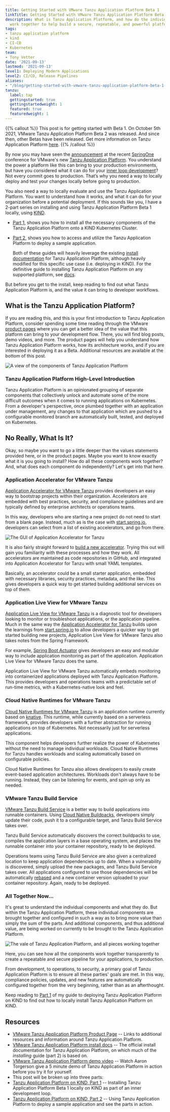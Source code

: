 ```yaml
---
title: Getting Started with VMware Tanzu Application Platform Beta 1
linkTitle: Getting Started with VMware Tanzu Application Platform Beta 1 on KIND
description: What is Tanzu Application Platform, and how do the individual components
  work together to help build a secure, repeatable, and powerful platform for developers.
tags:
- tanzu application platform
- kind
- CI-CD
- Kubernetes
team:
- Tony Vetter
date: '2021-09-13'
lastmod: '2021-09-13'
level1: Deploying Modern Applications
level2: CI/CD, Release Pipelines
aliases:
- "/blog/getting-started-with-vmware-tanzu-application-platform-beta-1-on-kind-part-1/"
tanzu:
  label: tap
  gettingstarted: true
  gettingstartedweight: 1
  featured: true
  featuredweight: 1
---
```


{{% callout %}} 
This post is for getting started with Beta 1. On October 5th 2021, VMware Tanzu Application Platform Beta 2 was released. And since then, other Betas have been released. Get more information on Tanzu Application Platform [here](https://tanzu.vmware.com/application-platform). 
{{% /callout %}}

By now you may have seen the [announcement](https://tanzu.vmware.com/content/vmware-tanzu-application-platform-resources/announcing-vmware-tanzu-application-platform) at the recent [SpringOne](https://springone.io) conference for VMware's new [Tanzu Application Platform](https://tanzu.vmware.com/application-platform). You understand the power a platform like this can bring to your production environments, but have you considered what it can do for your [inner loop development](https://thenewstack.io/kubernetes-infrastructure-know-the-inner-dev-loop/)? Not every commit goes to production. That’s why you need a way to locally deploy and test your changes locally before going to production. 

You also need a way to locally evaluate and use the Tanzu Application Platform. You want to understand how it works, and what it can do for your organization before a potential deployment. If this sounds like you, I have a 2-part series on installing and using Tanzu Application Platform Beta 1 locally, using [KIND](https://kind.sigs.k8s.io).

  * [Part 1](/guides/kubernetes/getting-started-with-vmware-tanzu-application-platform-beta-1-on-kind-part-2/), shows you how to install all the necessary components of the Tanzu Application Platform onto a KIND Kubernetes Cluster. 
  * [Part 2](/guides/gs-tap-on-kind-final-pt2/), shows you how to access and utilize the Tanzu Application Platform to deploy a sample application. 

    Both of these guides will heavily leverage the existing [install documentation](https://docs.vmware.com/en/VMware-Tanzu-Application-Platform/0.1/tap-0-1/GUID-install.html) for Tanzu Application Platform, although heavily modified for this specific use case (i.e. deploying in KIND). For the definitive guide to installing Tanzu Application Platform on any supported platform, see [docs](https://docs.vmware.com/en/VMware-Tanzu-Application-Platform/0.1/tap-0-1/GUID-install.html). 

But before you get to the install, keep reading to find out what Tanzu Application Platform is, and the value it can bring to developer workflows.

## What is the Tanzu Application Platform?

If you are reading this, and this is your first introduction to Tanzu Application Platform, consider spending some time reading through the VMware [product pages](https://tanzu.vmware.com/application-platform) where you can get a better idea of the value that this platform can bring to your development flow. There, you will find blog posts, demo videos, and more. The product pages will help you understand how Tanzu Application Platform works, how its architecture works, and if you are interested in deploying it as a Beta. Additional resources are available at the bottom of this post. 


![A view of the components of Tanzu Application Platform](images/stack-diagram.png)


### Tanzu Application Platform High-Level Introduction

Tanzu Application Platform is an opinionated grouping of separate components that collectively unlock and automate some of the more difficult outcomes when it comes to running applications on Kubernetes. From a developer's perspective, once plumbed together with an application under management, any changes to that application which are pushed to a configurable monitored branch are automatically built, tested, and deployed on Kubernetes.

## No Really, What Is It?

Okay, so maybe you want to go a little deeper than the values statements provided here, or in the product pages. Maybe you want to know exactly what it is you going to install? How do all these components work together? And, what does each component do independently? Let's get into that here.

### Application Accelerator for VMware Tanzu

[Application Accelerator for VMware Tanzu](https://docs.vmware.com/en/Application-Accelerator-for-VMware-Tanzu/index.html) provides developers an easy way to bootstrap  projects within their organization. Accelerators are embedded with best practices, security, and compliance guidelines and are typically defined by enterprise architects or operations teams. 

In this way, developers who are starting a new project do not need to start from a blank page. Instead, much as is the case with [start.spring.io](https://start.spring.io), developers can select from a list of existing accelerators, and go from there. 


![The GUI of Application Accelerator for Tanzu](images/app-accel-gui.png)

It is also fairly straight forward to [build a new accelerator](https://docs.vmware.com/en/Application-Accelerator-for-VMware-Tanzu/0.2/acc-docs/GUID-creating-accelerators-index.html). Trying this out will gain you familiarity with these processes and how they work. All accelerators are maintained as code repositories in GitHub, and integrated into Application Accelerator for Tanzu with small YAML templates. 

Basically, an accelerator could be a small starter application, embedded with necessary libraries, security practices, metadata, and the like. This gives developers a quick way to get started building additional services on top of them. 

### Application Live View for VMware Tanzu

[Application Live View for VMware Tanzu](https://docs.vmware.com/en/Application-Live-View-for-VMware-Tanzu/0.1/docs/GUID-index.html) is a diagnostic tool for developers looking to monitor or troubleshoot applications, or the application pipeline. Much in the same way the [Application Accelerator for Tanzu](https://docs.vmware.com/en/Application-Accelerator-for-VMware-Tanzu/index.html) builds upon the learnings from [start.spring.io](https://start.spring.io) to allow developers a quicker way to get started building new projects, Application Live View for VMware Tanzu also takes notes from the Spring Framework. 

For example, [Spring Boot Actuator](https://docs.spring.io/spring-boot/docs/current/reference/html/actuator.html) gives developers an easy and modular way to include application monitoring as part of the application. Application Live View for VMware Tanzu does the same.

Application Live View for VMware Tanzu automatically embeds monitoring into containerized applications deployed with Tanzu Application Platform. This provides developers and operations teams with a predictable set of run-time metrics, with a Kubernetes-native look and feel. 

### Cloud Native Runtimes for VMware Tanzu

[Cloud Native Runtimes for VMware Tanzu](https://docs.vmware.com/en/Cloud-Native-Runtimes-for-VMware-Tanzu/1.0/tanzu-cloud-native-runtimes-1-0/GUID-cnr-overview.html) is an application runtime currently based on [knative](/tags/knative/). This runtime, while currently based on a serverless framework, provides developers with a further abstraction for running applications on top of Kubernetes. Not necessarily just for serverless applications. 

This component helps developers further realize the power of Kubernetes without the need to manage individual workloads. Cloud Native Runtimes for Tanzu handles workloads and scaling automatically based on configurable policies. 

Cloud Native Runtimes for Tanzu also allows developers to easily create event-based application architectures. Workloads don't always have to be running. Instead, they can be listening for events, and spin up only as needed. 

### VMware Tanzu Build Service

[VMware Tanzu Build Service](https://docs.pivotal.io/build-service/) is a better way to build applications into runnable containers. Using [Cloud Native Buildpacks](https://buildpacks.io), developers simply update their code, push it to a configurable target, and Tanzu Build Service takes over. 

Tanzu Build Service automatically discovers the correct buildpacks to use, compiles the application layers in a base operating system, and places the runnable container into your container repository, ready to be deployed. 

Operations teams using Tanzu Build Service are also given a centralized location to keep application dependencies up to date. When a vulnerability is discovered, simply upload the new packages, and Tanzu Build Service takes over. All applications configured to use those dependencies will be automatically [rebased](https://buildpacks.io/docs/concepts/operations/rebase/) and a new container version uploaded to your container repository. Again, ready to be deployed. 

### All Together Now...

It's great to understand the individual components and what they do. But within the Tanzu Application Platform, these individual components are brought together and configured in such a way as to bring more value than simply the sum of the parts. And additional components, and thus additional value, are being worked on currently to be brought to the Tanzu Application Platform. 


![The vale of Tanzu Application Platform, and all pieces working together](images/value-flow.png)

Here, you can see how all the components work together transparently to create a repeatable and secure pipeline for your applications, to production. 

From development, to operations, to security, a primary goal of Tanzu Application Platform is to ensure all these parties' goals are met. In this way, compliance policies, updates, and new features are automatically configured together from the very beginning, rather than as an afterthought. 

Keep reading to [Part 1](/guides/kubernetes/gs-tap-on-kind-pt1/) of my guide to deploying Tanzu Application Platform on KIND to find out how to locally install Tanzu Application Platform on KIND. 


## Resources
- [VMware Tanzu Application Platform Product Page](https://tanzu.vmware.com/application-platform) -- Links to additional resources and information around Tanzu Application Platform.
- [VMware Tanzu Application Platform install docs](https://docs.vmware.com/en/VMware-Tanzu-Application-Platform/0.1/tap-0-1/GUID-install.html) -- The official install documentation for Tanzu Application Platform, on which much of the _installing_ guide (part 2) is based on.
- [VMware Tanzu Application Platform demo video](https://www.youtube.com/watch?v=9oupRtKT_JM) -- Watch Aaron Torgerson give a 5 minute demo of Tanzu Application Platform in action before you try it for yourself. 
- This post will be broken up into three parts:
- [Tanzu Application Platform on KIND, Part 1](/guides/kubernetes/gs-tap-on-kind-pt1/) -- Installing Tanzu Application Platform Beta 1 locally on KIND as part of an inner development loop.
- [Tanzu Application Platform on KIND, Part 2](/guides/gs-tap-on-kind-final-pt2/) -- Using Tanzu Application Platform to deploy a sample application and see the parts in action. 

